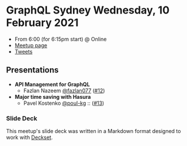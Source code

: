 # GraphQL Sydney Wednesday, 10 February 2021

- From 6:00 (for 6:15pm start) @ Online
- [Meetup page][]
- [Tweets][]

## Presentations

- **API Management for GraphQL**
  - Fazlan Nazeem [@fazlan077][] ([#12][])
- **Major time saving with Hasura**
  - Pavel Kostenko [@poul-kg][] :: ([#13][])

### Slide Deck

This meetup's slide deck was written in a Markdown format designed to work with
[Deckset][].

[#12]: https://github.com/graphqlsydney/graphqlsydney/issues/12
[@fazlan077]: https://twitter.com/fazlan077

[#13]: https://github.com/graphqlsydney/graphqlsydney/issues/13
[@poul-kg]: https://twitter.com/poul-kg

[Meetup page]: https://www.meetup.com/GraphQL-Sydney/events/275488256/
[Tweets]: https://twitter.com/search?f=tweets&q=graphqlsydney%20since%3A2021-01-10%20until%3A2021-01-12&src=typd
[Deckset]: https://www.decksetapp.com/

